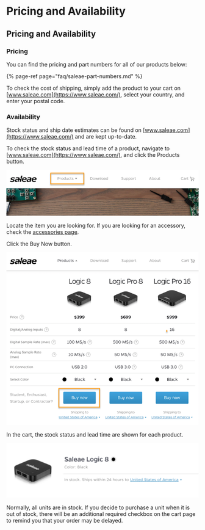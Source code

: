 # Pricing and Availability

## Pricing and Availability

### Pricing

You can find the pricing and part numbers for all of our products below:

{% page-ref page="faq/saleae-part-numbers.md" %}

To check the cost of shipping, simply add the product to your cart on [www.saleae.com](https://www.saleae.com/), select your country, and enter your postal code.

### Availability

Stock status and ship date estimates can be found on [www.saleae.com](https://www.saleae.com/) and are kept up-to-date.

To check the stock status and lead time of a product, navigate to [www.saleae.com](https://www.saleae.com/), and click the Products button.

![](../.gitbook/assets/pricing-and-availability1.png)

Locate the item you are looking for. If you are looking for an accessory, check the [accessories page](https://www.saleae.com/accessories).

Click the Buy Now button.

![](../.gitbook/assets/pricing-and-availability2.png)

In the cart, the stock status and lead time are shown for each product.

![](../.gitbook/assets/pricing-and-availability3.png)

Normally, all units are in stock. If you decide to purchase a unit when it is out of stock, there will be an additional required checkbox on the cart page to remind you that your order may be delayed.

